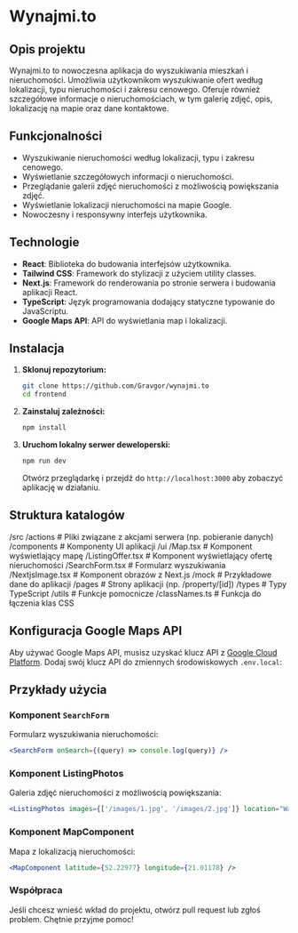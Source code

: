 # Wynajmi.to

## Opis projektu

Wynajmi.to to nowoczesna aplikacja do wyszukiwania mieszkań i nieruchomości. Umożliwia użytkownikom wyszukiwanie ofert według lokalizacji, typu nieruchomości i zakresu cenowego. Oferuje również szczegółowe informacje o nieruchomościach, w tym galerię zdjęć, opis, lokalizację na mapie oraz dane kontaktowe.

## Funkcjonalności

- Wyszukiwanie nieruchomości według lokalizacji, typu i zakresu cenowego.
- Wyświetlanie szczegółowych informacji o nieruchomości.
- Przeglądanie galerii zdjęć nieruchomości z możliwością powiększania zdjęć.
- Wyświetlanie lokalizacji nieruchomości na mapie Google.
- Nowoczesny i responsywny interfejs użytkownika.

## Technologie

- **React**: Biblioteka do budowania interfejsów użytkownika.
- **Tailwind CSS**: Framework do stylizacji z użyciem utility classes.
- **Next.js**: Framework do renderowania po stronie serwera i budowania aplikacji React.
- **TypeScript**: Język programowania dodający statyczne typowanie do JavaScriptu.
- **Google Maps API**: API do wyświetlania map i lokalizacji.

## Instalacja

1. **Sklonuj repozytorium:**

    ```bash
    git clone https://github.com/Gravgor/wynajmi.to
    cd frontend
    ```

2. **Zainstaluj zależności:**

    ```bash
    npm install
    ```

3. **Uruchom lokalny serwer deweloperski:**

    ```bash
    npm run dev
    ```

    Otwórz przeglądarkę i przejdź do `http://localhost:3000` aby zobaczyć aplikację w działaniu.

## Struktura katalogów

/src
/actions # Pliki związane z akcjami serwera (np. pobieranie danych)
/components # Komponenty UI aplikacji
/ui
/Map.tsx # Komponent wyświetlający mapę
/ListingOffer.tsx # Komponent wyświetlający ofertę nieruchomości
/SearchForm.tsx # Formularz wyszukiwania
/NextjsImage.tsx # Komponent obrazów z Next.js
/mock # Przykładowe dane do aplikacji
/pages # Strony aplikacji (np. /property/[id])
/types # Typy TypeScript
/utils # Funkcje pomocnicze
/classNames.ts # Funkcja do łączenia klas CSS

## Konfiguracja Google Maps API

Aby używać Google Maps API, musisz uzyskać klucz API z [Google Cloud Platform](https://cloud.google.com/maps-platform/). Dodaj swój klucz API do zmiennych środowiskowych `.env.local`:

## Przykłady użycia

### Komponent `SearchForm`

Formularz wyszukiwania nieruchomości:

```jsx
<SearchForm onSearch={(query) => console.log(query)} />
```

### Komponent ListingPhotos
Galeria zdjęć nieruchomości z możliwością powiększania:

```jsx
<ListingPhotos images={['/images/1.jpg', '/images/2.jpg']} location="Warszawa, Centrum" />
```

### Komponent MapComponent
Mapa z lokalizacją nieruchomości:

```jsx
<MapComponent latitude={52.22977} longitude={21.01178} />
```

### Współpraca
Jeśli chcesz wnieść wkład do projektu, otwórz pull request lub zgłoś problem. Chętnie przyjme pomoc!

